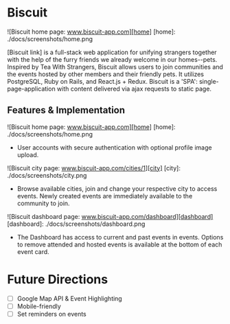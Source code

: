 # Biscuit

![Biscuit home page: www.biscuit-app.com][home]
[home]: ./docs/screenshots/home.png

[Biscuit link] is a full-stack web application for unifying strangers together with the help of the furry friends we already welcome in our homes--pets. Inspired by Tea With Strangers, Biscuit allows users to join communities and the events hosted by other members and their friendly pets. It utilizes PostgreSQL, Ruby on Rails, and React.js + Redux. Biscuit is a 'SPA': single-page-application with content delivered via ajax requests to static page.

[Biscuit]: http://www.biscuit-app.com


## Features & Implementation

![Biscuit home page: www.biscuit-app.com][home]
[home]: ./docs/screenshots/home.png

- User accounts with secure authentication with optional profile image upload.

![Biscuit city page: www.biscuit-app.com/cities/1][city]
[city]: ./docs/screenshots/city.png

- Browse available cities, join and change your respective city to access events. Newly created events are immediately available to the community to join.

![Biscuit dashboard page: www.biscuit-app.com/dashboard][dashboard]
[dashboard]: ./docs/screenshots/dashboard.png

- The Dashboard has access to current and past events in events. Options to remove attended and hosted events is available at the bottom of each event card.

# Future Directions

- [ ] Google Map API & Event Highlighting
- [ ] Mobile-friendly
- [ ] Set reminders on events
